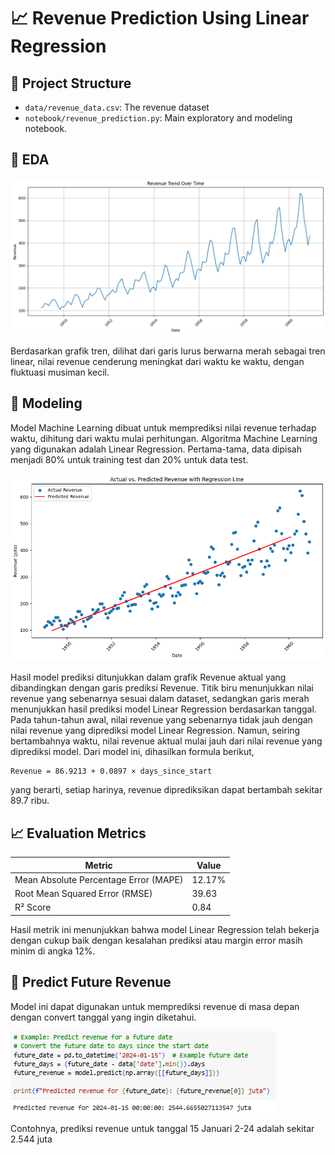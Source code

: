 # 📈 Revenue Prediction Using Linear Regression

## 🔧 Project Structure

- `data/revenue_data.csv`: The revenue dataset
- `notebook/revenue_prediction.py`: Main exploratory and modeling notebook.

## 🌟 EDA
![Grafik revenue berdasarkan waktu](data/revenue_trend_over_time.png)

Berdasarkan grafik tren, dilihat dari garis lurus berwarna merah sebagai tren linear, nilai revenue cenderung meningkat dari waktu ke waktu, dengan fluktuasi musiman kecil.

## 🌟 Modeling
Model Machine Learning dibuat untuk memprediksi nilai revenue terhadap waktu, dihitung dari waktu mulai perhitungan. Algoritma Machine Learning yang digunakan adalah Linear Regression. Pertama-tama, data dipisah menjadi 80% untuk training test dan 20% untuk data test.

![Perbandingan data aktual dan data prediksi model Linear Regression](data/actual_vs_predicted.png)

Hasil model prediksi ditunjukkan dalam grafik Revenue aktual yang dibandingkan dengan garis prediksi Revenue. Titik biru menunjukkan nilai revenue yang sebenarnya sesuai dalam dataset, sedangkan garis merah menunjukkan hasil prediksi model Linear Regression berdasarkan tanggal. Pada tahun-tahun awal, nilai revenue yang sebenarnya tidak jauh dengan nilai revenue yang diprediksi model Linear Regression. Namun, seiring bertambahnya waktu, nilai revenue aktual mulai jauh dari nilai revenue yang diprediksi model. Dari model ini, dihasilkan formula berikut,

```
Revenue = 86.9213 + 0.0897 × days_since_start
```

yang berarti, setiap harinya, revenue diprediksikan dapat bertambah sekitar 89.7 ribu.

## 📈 Evaluation Metrics
| Metric                                | Value           |
|---------------------------------------|-----------------|
| Mean Absolute Percentage Error (MAPE) | 12.17%          |
| Root Mean Squared Error (RMSE)        | 39.63           |
| R² Score                              | 0.84            |


Hasil metrik ini menunjukkan bahwa model Linear Regression telah bekerja dengan cukup baik dengan kesalahan prediksi atau margin error masih minim di angka 12%. 

## 🧠 Predict Future Revenue 
Model ini dapat digunakan untuk memprediksi revenue di masa depan dengan convert tanggal yang ingin diketahui. 

![Prediksi Revenue di Masa Depan](data/predicted_new.png)

Contohnya, prediksi revenue untuk tanggal 15 Januari 2-24 adalah sekitar 2.544 juta
